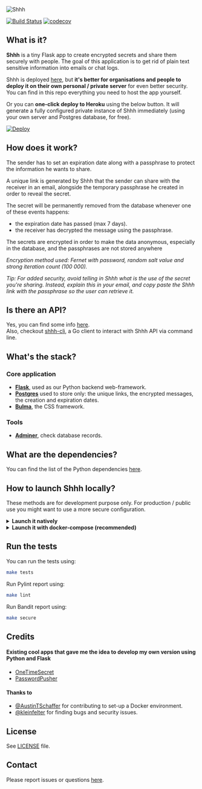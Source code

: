 ![Shhh](https://i.imgur.com/0MPGbQj.png)

[![Build Status](https://travis-ci.com/smallwat3r/shhh.svg?branch=master)](https://travis-ci.com/smallwat3r/shhh)
[![codecov](https://codecov.io/gh/smallwat3r/shhh/branch/master/graph/badge.svg)](https://codecov.io/gh/smallwat3r/shhh)

## What is it?

**Shhh** is a tiny Flask app to create encrypted secrets and share 
them securely with people. The goal of this application is to get rid
of plain text sensitive information into emails or chat logs.  

Shhh is deployed [here](https://shhh-encrypt.herokuapp.com/), but
**it's better for organisations and people to deploy it on their own
personal / private server** for even better security. You can find
in this repo everything you need to host the app yourself.  

Or you can **one-click deploy to Heroku** using the below button.
It will generate a fully configured private instance of Shhh 
immediately (using your own server and Postgres database, for free).  

[![Deploy](https://www.herokucdn.com/deploy/button.svg)](https://heroku.com/deploy?template=https://github.com/smallwat3r/shhh)

## How does it work?

The sender has to set an expiration date along with a passphrase to
protect the information he wants to share.  

A unique link is generated by Shhh that the sender can share with the
receiver in an email, alongside the temporary passphrase he created
in order to reveal the secret.  

The secret will be permanently removed from the database whenever 
one of these events happens:  

* the expiration date has passed (max 7 days).  
* the receiver has decrypted the message using the passphrase.  

The secrets are encrypted in order to make the data anonymous, 
especially in the database, and the passphrases are not stored 
anywhere  

_Encryption method used: Fernet with password, random salt value and
strong iteration count (100 000)._  

_Tip: For added security, avoid telling in Shhh what is the use of
the secret you're sharing. Instead, explain this in your email, and 
copy paste the Shhh link with the passphrase so the user can retrieve
it._  


## Is there an API?

Yes, you can find some info [here](https://github.com/smallwat3r/shhh/tree/master/shhh/api).  
Also, checkout [shhh-cli](https://github.com/smallwat3r/shhh-cli), 
a Go client to interact with Shhh API via command line.  


## What's the stack?

### Core application
* **[Flask](https://flask.palletsprojects.com/en/1.1.x/)**, used as
our Python backend web-framework.  
* **[Postgres](https://www.postgresql.org/)** used to store only: 
the unique links, the encrypted messages, the creation and expiration
dates.  
* **[Bulma](https://bulma.io/)**, the CSS framework.  


### Tools
* **[Adminer](https://www.adminer.org/)**, check database records.  


## What are the dependencies?

You can find the list of the Python dependencies 
[here](https://github.com/smallwat3r/shhh/blob/master/requirements.txt).  


## How to launch Shhh locally?

These methods are for development purpose only. For production / 
public use you might want to use a more secure configuration.

<details>
<summary><b>Launch it natively</b></summary>

#### Postgres  

You will need a Postgres server running on localhost in the 
background. Create a database named Shhh.

```sql
CREATE DATABASE IF NOT EXISTS shhh;
```

#### Flask  

```sh 
git clone https://github.com/smallwat3r/shhh.git && cd shhh
```

We recommend that you create a virtual environment for this project, 
so you can install the required dependencies.  

```sh
python -m venv env 
source env/bin/activate
pip install -r requirements.txt
pip install .
```

Stay in the virtual environment created.  

You then need to set up a few environment variables. These will be 
used to configure Flask, as well as the application connection to the 
database.  

```sh
export FLASK_APP=shhh
export FLASK_ENV=dev-local
export FLASK_DEBUG=1

export POSTGRES_HOST=localhost
export POSTGRES_DB=shhh
export POSTGRES_USER=<username>
export POSTGRES_PASSWORD=<password>
export POSTGRES_PORT=<port>
```

You can now launch Shhh with:
```sh
flask run
```

or using gunicorn:
```sh
gunicorn -b :5000 -w 3 wsgi:app --preload
```

You can now access Shhh at http://localhost:5000  

</details>

<details>
<summary><b>Launch it with docker-compose (recommended)</b></summary>

#### docker-compose  

You will need Docker and docker-compose installed on your machine.

```sh
docker-compose up --build  # start app
docker-compose stop        # stop app
```

or via Makefile:

```sh
make dc-start  # start app
made dc-stop   # stop app
```

Once the container image has finished building and starting, you can
access:  

* Shhh at http://localhost:5000
* Database records using Adminer at http://localhost:8080

</details>

## Run the tests

You can run the tests using:  
```sh
make tests
```

Run Pylint report using:  
```sh
make lint
```

Run Bandit report using:  
```sh
make secure
```

## Credits

#### Existing cool apps that gave me the idea to develop my own version using Python and Flask

* [OneTimeSecret](https://github.com/onetimesecret/onetimesecret)
* [PasswordPusher](https://github.com/pglombardo/PasswordPusher)

#### Thanks to

* [@AustinTSchaffer](https://github.com/AustinTSchaffer) for 
contributing to set-up a Docker environment.
* [@kleinfelter](https://github.com/kleinfelter) for finding bugs 
and security issues.

## License

See [LICENSE](https://github.com/smallwat3r/shhh/blob/master/LICENSE)
file.  

## Contact

Please report issues or questions 
[here](https://github.com/smallwat3r/shhh/issues).
